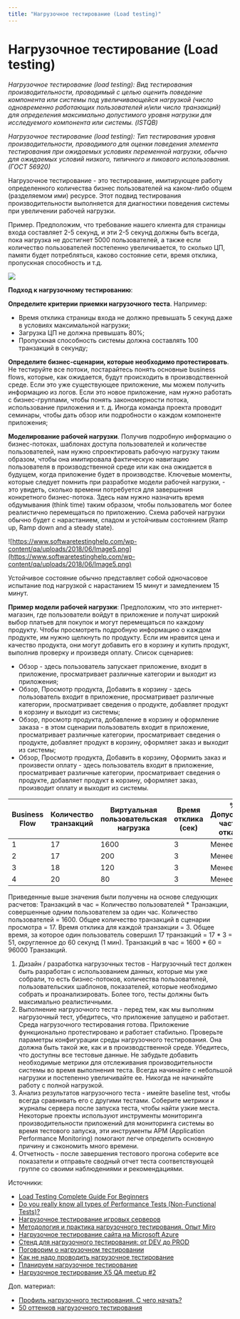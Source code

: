 ```yaml
---
title: "Нагрузочное тестирование (Load testing)"
---
```


# Нагрузочное тестирование (Load testing)

_Нагрузочное тестирование (load testing): Вид тестирования производительности, проводимый с целью оценить поведение компонента или системы под увеличивающейся нагрузкой (число одновременно работающих пользователей и/или число транзакций) для определения максимально допустимого уровня нагрузки для исследуемого компонента или системы. (ISTQB)_

_Нагрузочное тестирование (load testing): Тип тестирования уровня производительности, проводимого для оценки поведения элемента тестирования при ожидаемых условиях переменной нагрузки, обычно для ожидаемых условий низкого, типичного и пикового использования. (ГОСТ 56920)_

Нагрузочное тестирование - это тестирование, имитирующее работу определенного количества бизнес пользователей на каком-либо общем (разделяемом ими) ресурсе. Этот подвид тестирования производительности выполняется для диагностики поведения системы при увеличении рабочей нагрузки.

Пример. Предположим, что требование нашего клиента для страницы входа составляет 2-5 секунд, и эти 2-5 секунд должны быть всегда, пока нагрузка не достигнет 5000 пользователей, а также если количество пользователей постепенно увеличивается, то сколько ЦП, памяти будет потребляться, каково состояние сети, время отклика, пропускная способность и т.д.

![](https://lh3.googleusercontent.com/KQDgZCIEO4LqnoxMqJNaTZ3F7\_bxgN7oKJfQzY\_uw7FUdT8ssHCirc5E1J9l6L9lF\_PXaVQIg6J1M1YsQiLv7MTAaccr3w2WmB3\_0BSxo454ossgqrPGDAErf2eal5Pt0IUycExM)

**Подход к нагрузочному тестированию**:

**Определите критерии приемки нагрузочного теста**. Например:

* Время отклика страницы входа не должно превышать 5 секунд даже в условиях максимальной нагрузки;
* Загрузка ЦП не должна превышать 80%;
* Пропускная способность системы должна составлять 100 транзакций в секунду;

**Определите бизнес-сценарии, которые необходимо протестировать**. Не тестируйте все потоки, постарайтесь понять основные business flows, которые, как ожидается, будут происходить в производственной среде. Если это уже существующее приложение, мы можем получить информацию из логов. Если это новое приложение, нам нужно работать с бизнес-группами, чтобы понять закономерности потока, использование приложения и т. д. Иногда команда проекта проводит семинары, чтобы дать обзор или подробности о каждом компоненте приложения;

**Моделирование рабочей нагрузки**. Получив подробную информацию о бизнес-потоках, шаблонах доступа пользователей и количестве пользователей, нам нужно спроектировать рабочую нагрузку таким образом, чтобы она имитировала фактическую навигацию пользователя в производственной среде или как она ожидается в будущем, когда приложение будет в производстве. Ключевые моменты, которые следует помнить при разработке модели рабочей нагрузки, - это увидеть, сколько времени потребуется для завершения конкретного бизнес-потока. Здесь нам нужно назначить время обдумывания (think time) таким образом, чтобы пользователь мог более реалистично перемещаться по приложению. Схема рабочей нагрузки обычно будет с нарастанием, спадом и устойчивым состоянием (Ramp up, Ramp down and a steady state).

![https://www.softwaretestinghelp.com/wp-content/qa/uploads/2018/06/Image5.png](https://www.softwaretestinghelp.com/wp-content/qa/uploads/2018/06/Image5.png)

Устойчивое состояние обычно представляет собой одночасовое испытание под нагрузкой с нарастанием 15 минут и замедлением 15 минут.

**Пример модели рабочей нагрузки**: Предположим, что это интернет-магазин, где пользователи войдут в приложение и получат широкий выбор платьев для покупок и могут перемещаться по каждому продукту. Чтобы просмотреть подробную информацию о каждом продукте, им нужно щелкнуть по продукту. Если им нравится цена и качество продукта, они могут добавить его в корзину и купить продукт, выполнив проверку и произведя оплату. Список сценариев:

* Обзор - здесь пользователь запускает приложение, входит в приложение, просматривает различные категории и выходит из приложения;
* Обзор, Просмотр продукта, Добавить в корзину - здесь пользователь входит в приложение, просматривает различные категории, просматривает сведения о продукте, добавляет продукт в корзину и выходит из системы;
* Обзор, просмотр продукта, добавление в корзину и оформление заказа - в этом сценарии пользователь входит в приложение, просматривает различные категории, просматривает сведения о продукте, добавляет продукт в корзину, оформляет заказ и выходит из системы;
* Обзор, Просмотр продукта, Добавить в корзину, Оформить заказ и произвести оплату - здесь пользователь входит в приложение, просматривает различные категории, просматривает сведения о продукте, добавляет продукт в корзину, оформляет заказ, производит оплату и выходит из системы.

| Business Flow | Количество транзакций | Виртуальная пользовательская нагрузка | Время отклика (сек) | % Допустимая частота отказов | Транзакций в час |
| ------------- | --------------------- | ------------------------------------- | ------------------- | ---------------------------- | ---------------- |
| 1             | 17                    | 1600                                  | 3                   | Менее 2%                     | 96000            |
| 2             | 17                    | 200                                   | 3                   | Менее 2%                     | 12000            |
| 3             | 18                    | 120                                   | 3                   | Менее 2%                     | 7200             |
| 4             | 20                    | 80                                    | 3                   | Менее 2%                     | 4800             |

Приведенные выше значения были получены на основе следующих расчетов: Транзакций в час = Количество пользователей \* Транзакции, совершенные одним пользователем за один час. Количество пользователей = 1600. Общее количество транзакций в сценарии просмотра = 17. Время отклика для каждой транзакции = 3. Общее время, за которое один пользователь совершил 17 транзакций = 17 \* 3 = 51, округленное до 60 секунд (1 мин). Транзакций в час = 1600 \* 60 = 96000 Транзакций.

1. Дизайн / разработка нагрузочных тестов - Нагрузочный тест должен быть разработан с использованием данных, которые мы уже собрали, то есть бизнес-потоков, количества пользователей, пользовательских шаблонов, показателей, которые необходимо собрать и проанализировать. Более того, тесты должны быть максимально реалистичными.
2. Выполнение нагрузочного теста - перед тем, как мы выполним нагрузочный тест, убедитесь, что приложение запущено и работает. Среда нагрузочного тестирования готова. Приложение функционально протестировано и работает стабильно. Проверьте параметры конфигурации среды нагрузочного тестирования. Она должна быть такой же, как и в производственной среде. Убедитесь, что доступны все тестовые данные. Не забудьте добавить необходимые метрики для отслеживания производительности системы во время выполнения теста. Всегда начинайте с небольшой нагрузки и постепенно увеличивайте ее. Никогда не начинайте работу с полной нагрузкой.
3. Анализ результатов нагрузочного теста - имейте baseline test, чтобы всегда сравнивать его с другими тестами. Соберите метрики и журналы сервера после запуска теста, чтобы найти узкие места. Некоторые проекты используют инструменты мониторинга производительности приложений для мониторинга системы во время тестового запуска, эти инструменты APM (Application Performance Monitoring) помогают легче определить основную причину и сэкономить много времени.
4. Отчетность - после завершения тестового прогона соберите все показатели и отправьте сводный отчет теста соответствующей группе со своими наблюдениями и рекомендациями.

Источники:

* [Load Testing Complete Guide For Beginners](https://www.softwaretestinghelp.com/load-testing/)
* [Do you really know all types of Performance Tests (Non-Functional Tests)?](https://perfmatrix.blogspot.com/2017/01/type-of-performance-test.html)
* [Нагрузочное тестирование игровых серверов](https://habr.com/ru/company/vk/blog/572742/)
* [Методология и практика нагрузочного тестирования. Опыт Miro](https://habr.com/ru/company/miro/blog/573338/)
* [Нагрузочное тестирование сайта на Microsoft Azure](https://habr.com/ru/post/578192/)
* [Стенд для нагрузочного тестирования: от DEV до PROD](https://habr.com/ru/company/rtlabs/blog/577580/)
* [Поговорим о нагрузочном тестировании](https://habr.com/ru/company/veeam/blog/578942/)
* [Как не надо проводить нагрузочное тестирование](https://xwizard-test.blogspot.com/2015/01/blog-post\_30.html)
* [Планируем нагрузочное тестирование](https://testengineer.ru/planiruem-nagruzochnoe-testirovanie/)
* [Нагрузочное тестирование X5 QA meetup #2](https://www.youtube.com/watch?v=apDoQM6Ys1k)

Доп. материал:

* [Профиль нагрузочного тестирования. С чего начать?](https://www.youtube.com/watch?v=KOdmFxyB\_Ok)
* [50 оттенков нагрузочного тестирования](https://habr.com/ru/company/ozontech/blog/662800/)
